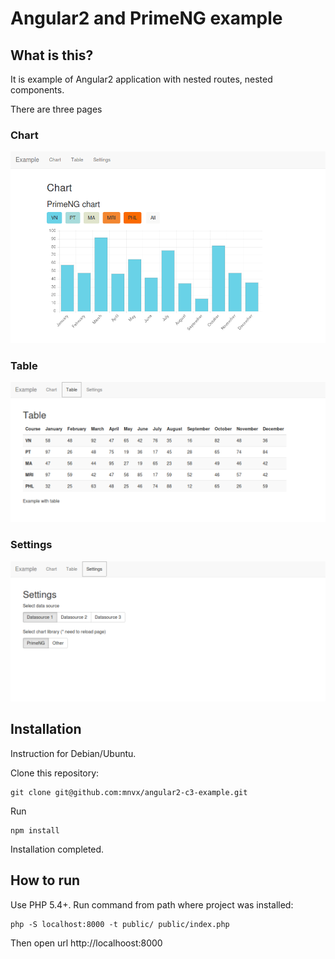 # Angular2 and PrimeNG example

## What is this?

It is example of Angular2 application with nested routes, nested components.

There are three pages

### Chart

![Chart](doc/chart.png "Page with chart")

### Table

![Chart](doc/table.png "Page with table data")

### Settings

![Chart](doc/settings.png "Page with settings")

## Installation

Instruction for Debian/Ubuntu.

Clone this repository:

```
git clone git@github.com:mnvx/angular2-c3-example.git
```

Run

```
npm install
```


Installation completed.

## How to run

Use PHP 5.4+. Run command from path where project was installed: 

```
php -S localhost:8000 -t public/ public/index.php
```

Then open url http://localhoost:8000
